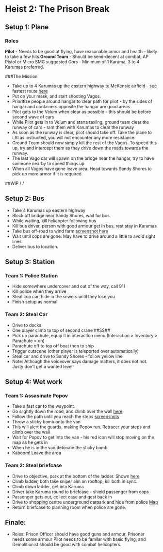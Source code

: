 # Heist 2: The Prison Break
## Setup 1: Plane
### Roles
**Pilot** - Needs to be good at flying, have reasonable armor and health - likely to take a few hits
**Ground Team** - Should be semi-decent at combat, AP Pistol or Micro SMG suggested
*Cars* - Minimum of 1 Karuma, 3 to 4 Karumas preferred.


###The Mission
* Take up to 4 Karumas up the eastern highway to McKensie airfield - see fastest route [here](##ss##)
* Put on your mask, and start shooting Vagos.
* Prioritize people around hangar to clear path for pilot - by the sides of hangar and containers opposite the hangar are good areas
* Pilot gets to the Velum when clear as possible - this should be before second wave of cars
* While Pilot gets in to Velum and starts taxiing, ground team clear the runway of cars - ram them with Karumas to clear the runway
* As soon as the runway is clear, pilot should take off. Take the plane to LSI as instructed, you will not encounter any more resistance.
* Ground Team should now simply kill the rest of the Vagos. To speed this up, try and intercept them as they drive down the roads towards the runway.
* The last Vago car will spawn on the bridge near the hangar, try to have someone nearby to speed things up
* When all Vagos have gone leave area. Head towards Sandy Shores to pick up more armor if it is required.




##WIP \/ \/

## Setup 2: Bus
* Take 4 Karumas up eastern highway
* Block off bridge near Sandy Shores, wait for bus
* While waiting, kill helicopter following bus
* Kill bus driver, person with good armour get in bus, rest stay in Karumas
* Take bus off-road to wind farm [screenshot here](##ss##)
* Wait until cops are gone. May have to drive around a little to avoid sight lines.
* Deliver bus to location.

## Setup 3: Station
### Team 1: Police Station
* Hide somewhere undercover and out of the way, call 911
* Kill police when they arrive
* Steal cop car, hide in the sewers until they lose you
* Finish setup as normal

### Team 2: Steal Car
* Drive to docks
* One player climb to top of second crane ##SS##
* Pick up parachute, equip it in interaction menu (Interaction > Inventory > Parachute > on)
* Parachute off to top off boat then to ship
* Trigger cutscene (other player is teleported over automatically)
* Steal car and drive to Sandy Shores - follow yellow line
* Note: Although the voiceover says damage matters, it does not not. Justy don't get a wanted level!

## Setup 4: Wet work
### Team 1: Assasinate Popov
* Take a fast car to the waypoint.
* Go slightly down the road, and climb over the wall [here](##ss##)
* Follow the path until you reach the steps [screenshots](##ss##)
* Throw a sticky bomb onto the van
* This will alert the guards, making Popov run. Retracer your steps and climb over the wall
* Wait for Popov to get into the van - his red icon will stop moving on the map as he gets in
* When he is in the van detonate the sticky bomb
* Kaboom! Leave the area

### Team 2: Steal briefcase
* Drive to objective, park at the bottom of the ladder. Shown [here](##ss##)
* Climb ladder, both take sniper aim on rooftop, kill both in sync.
* Climb down ladder, get into Karuma
* Driver take Karuma round to briefcase - shield passenger from cops
* Passenger gets out, collect case and gest back in
* Drive to shopping centre underground carpark and hide from police [Map](##ss##)
* Return briefcase to planning room when police are gone.

## Finale:
* Roles: Prison Officer should have good guns and armour. Prisoner needs some armour
Pilot needs to be familar with basic flying, and Demolitionist should be good with combat helicopters.
